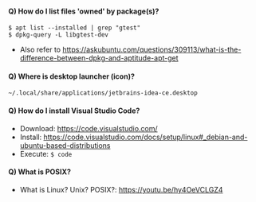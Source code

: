 #### Q) How do I list files 'owned' by package(s)?
```
$ apt list --installed | grep "gtest"
$ dpkg-query -L libgtest-dev
```
- Also refer to https://askubuntu.com/questions/309113/what-is-the-difference-between-dpkg-and-aptitude-apt-get

#### Q) Where is desktop launcher (icon)?
`~/.local/share/applications/jetbrains-idea-ce.desktop`

#### Q) How do I install Visual Studio Code?
- Download: https://code.visualstudio.com/
- Install: https://code.visualstudio.com/docs/setup/linux#_debian-and-ubuntu-based-distributions
- Execute: `$ code`

#### Q) What is POSIX?
- What is Linux? Unix? POSIX?: https://youtu.be/hy4OeVCLGZ4
